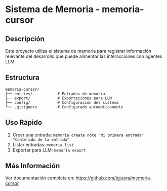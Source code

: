 # Sistema de Memoria - memoria-cursor

## Descripción
Este proyecto utiliza el sistema de memoria para registrar información relevante del desarrollo que puede alimentar las interacciones con agentes LLM.

## Estructura
```
memoria-cursor/
├── entries/           # Entradas de memoria
├── export/            # Exportaciones para LLM
├── config/            # Configuración del sistema
└── .gitignore         # Configurado automáticamente
```

## Uso Rápido
1. Crear una entrada: `memoria create note "Mi primera entrada" "Contenido de la entrada"`
2. Listar entradas: `memoria list`
3. Exportar para LLM: `memoria export`

## Más Información
Ver documentación completa en: https://github.com/jgjuara/memoria-cursor
